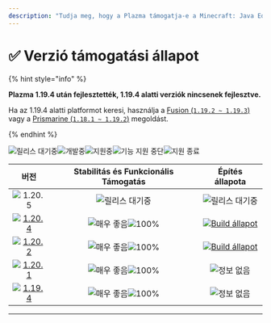 ```yaml
---
description: "Tudja meg, hogy a Plazma támogatja-e a Minecraft: Java Edition verziót."
---
```


# ✅ Verzió támogatási állapot

{% hint style="info" %}

**Plazma 1.19.4 után fejlesztették, 1.19.4 alatti verziók nincsenek fejlesztve.**

Ha az 1.19.4 alatti platformot keresi, használja a [Fusion (`1.19.2 ~ 1.19.3`)](https://github.com/RuinedTechnologyUnify/Fusion) vagy a [Prismarine (`1.18.1 ~ 1.19.2`)](https://github.com/PrismarineTeam/Prismarine) megoldást.

{% endhint %}

[wtr]: https://badge.plazmamc.org/0/릴리스%20대기중
[ukn]: https://badge.plazmamc.org/0/정보%20없음
[vgd]: https://badge.plazmamc.org/1/매우%20좋음
[100]: https://badge.plazmamc.org/percent/100

![릴리스 대기중][wtr]![개발중](https://badge.plazmamc.org/1/개발중)![지원중](https://badge.plazmamc.org/2/지원중)![기능 지원 중단](https://badge.plazmamc.org/6/기능%20지원%20중단)![지원 종료](https://badge.plazmamc.org/4/지원%20종료)

|                                         버전                                        | Stabilitás    és    Funkcionális Támogatás |                                             Építés állapota                                            |
| :-------------------------------------------------------------------------------: | :----------------------------------------: | :----------------------------------------------------------------------------------------------------: |
|                   ![1.20.5](https://badge.plazmamc.org/0/1.20.5)                  |               ![릴리스 대기중][wtr]              |                                             ![릴리스 대기중][wtr]                                            |
| [![1.20.4](https://badge.plazmamc.org/2/1.20.4)](https://git.plazmamc.org/1.20.4) |          ![매우 좋음][vgd]![100%][100]         | [![Build állapot](https://build.plazmamc.org/1.20.4)](https://build.plazmamc.org/1.20.4?redirect=true) |
| [![1.20.2](https://badge.plazmamc.org/6/1.20.2)](https://git.plazmamc.org/1.20.2) |          ![매우 좋음][vgd]![100%][100]         | [![Build állapot](https://build.plazmamc.org/1.20.2)](https://build.plazmamc.org/1.20.2?redirect=true) |
| [![1.20.1](https://badge.plazmamc.org/4/1.20.1)](https://git.plazmamc.org/1.20.1) |          ![매우 좋음][vgd]![100%][100]         |                                              ![정보 없음][ukn]                                             |
| [![1.19.4](https://badge.plazmamc.org/4/1.19.4)](https://git.plazmamc.org/1.19.4) |          ![매우 좋음][vgd]![100%][100]         |                                              ![정보 없음][ukn]                                             |

***
